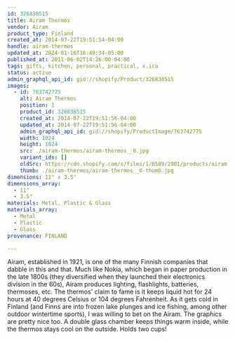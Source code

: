 ```yaml
---
id: 326838515
title: Airam Thermos
vendor: Airam
product_type: Finland
created_at: 2014-07-22T19:51:54-04:00
handle: airam-thermos
updated_at: 2024-01-16T16:40:34-05:00
published_at: 2011-06-02T14:26:00-04:00
tags: gifts, kitchen, personal, practical, x.ica
status: active
admin_graphql_api_id: gid://shopify/Product/326838515
images:
  - id: 763742775
    alt: Airam Thermos
    position: 1
    product_id: 326838515
    created_at: 2014-07-22T19:51:56-04:00
    updated_at: 2014-07-22T19:51:56-04:00
    admin_graphql_api_id: gid://shopify/ProductImage/763742775
    width: 1024
    height: 1024
    src: ./airam-thermos/airam-thermos__0.jpg
    variant_ids: []
    oldSrc: https://cdn.shopify.com/s/files/1/0589/2901/products/airam.jpeg?v=1406073116
    thumb: ./airam-thermos/airam-thermos__0-thumb.jpg
dimensions: 11" x 3.5"
dimensions_array:
  - 11"
  - 3.5"
materials: Metal, Plastic & Glass
materials_array:
  - Metal
  - Plastic
  - Glass
provenance: FINLAND

---
```


Airam, established in 1921, is one of the many Finnish companies that dabble in this and that. Much like Nokia, which began in paper production in the late 1800s (they diversified when they launched their electronics division in the 60s), Airam produces lighting, flashlights, batteries, thermoses, etc. The thermos' claim to fame is it keeps liquid hot for 24 hours at 40 degrees Celsius or 104 degrees Fahrenheit. As it gets cold in Finland (and Finns are into frozen lake plunges and ice fishing, among other outdoor wintertime sports), I was willing to bet on the Airam. The graphics are pretty nice too. A double glass chamber keeps things warm inside, while the thermos stays cool on the outside. Holds two cups!